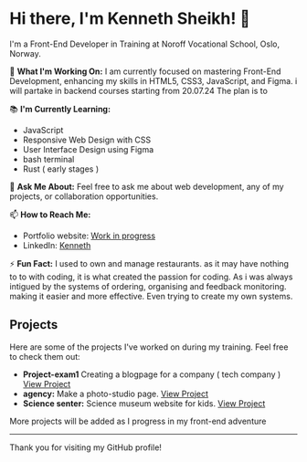 # Hi there, I'm Kenneth Sheikh! 👋

I'm a Front-End Developer in Training at Noroff Vocational School, Oslo, Norway.

🔭 **What I'm Working On:** 
I am currently focused on mastering Front-End Development, enhancing my skills in HTML5, CSS3, JavaScript, and Figma.
i will partake in backend courses starting from 20.07.24 The plan is to 

📚 **I'm Currently Learning:**
- JavaScript 
- Responsive Web Design with CSS
- User Interface Design using Figma
- bash terminal
- Rust ( early stages ) 

💬 **Ask Me About:** 
Feel free to ask me about web development, any of my projects, or collaboration opportunities.

📫 **How to Reach Me:**
- Portfolio website: [Work in progress](#)
- LinkedIn: [Kenneth](linkedin.com/in/kenneth-sheikh-534b82271)

 

⚡ **Fun Fact:**
 I used to own and manage restaurants. as it may have nothing to to with coding, it is what created the passion for coding.
 As i was always intigued by the systems of ordering, organising and feedback monitoring. making it easier and more effective.
Even trying to create my own systems. 




## Projects

Here are some of the projects I've worked on during my training. Feel free to check them out:

- **Project-exam1** Creating a blogpage for a company ( tech company ) [View Project](https://github.com/kanotten/Projectexam-1)
- **agency:** Make a photo-studio page. [View Project](https://github.com/kanotten/Agency1-frame)
- **Science senter:** Science museum website for kids. [View Project](https://github.com/kanotten/science-center-CA)

More projects will be added as I progress in my front-end adventure

---

Thank you for visiting my GitHub profile!
